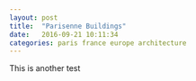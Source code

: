 ```yaml
---
layout: post
title:  "Parisenne Buildings"
date:   2016-09-21 10:11:34
categories: paris france europe architecture
---
```



This is another test